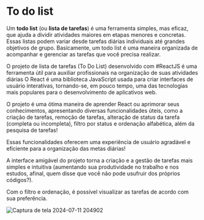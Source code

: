 # To do list
Um **todo list** (ou **lista de tarefas**) é uma ferramenta simples, mas eficaz, que ajuda a dividir atividades maiores em etapas menores e concretas. Essas listas podem variar desde tarefas diárias individuais até grandes objetivos de grupo. Basicamente, um todo list é uma maneira organizada de acompanhar e gerenciar as tarefas que você precisa realizar.

O projeto de lista de tarefas (To Do List) desenvolvido com #ReactJS é uma ferramenta útil para auxiliar profissionais na organização de suas atividades diárias
O React é uma biblioteca JavaScript usada para criar interfaces de usuário interativas, tornando-se, em pouco tempo, uma das tecnologias mais populares para o desenvolvimento de aplicativos web.

O projeto é uma ótima maneira de aprender React ou aprimorar seus conhecimentos, apresentando diversas funcionalidades úteis, como a criação de tarefas, remoção de tarefas, alteração de status da tarefa (completa ou incompleta), filtro por status e ordenação alfabética, além da pesquisa de tarefas!

Essas funcionalidades oferecem uma experiência de usuário agradável e eficiente para a organização das metas diárias!

 A interface amigável do projeto torna a criação e a gestão de tarefas mais simples e intuitiva (aumentando sua produtividade no trabalho e nos estudos, afinal, quem disse que você não pode usufruir dos próprios códigos?). 

Com o filtro e ordenação, é possível visualizar as tarefas de acordo com sua preferência.

![Captura de tela 2024-07-11 204902](https://github.com/user-attachments/assets/46b8bac6-8f0e-4e01-a181-11a7a0114069)
